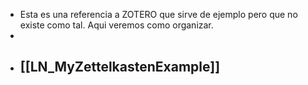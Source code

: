 - Esta es una referencia a ZOTERO que sirve de ejemplo pero que no existe como tal. Aqui veremos como organizar.
-
- [[LN_MyZettelkastenExample]]
	-